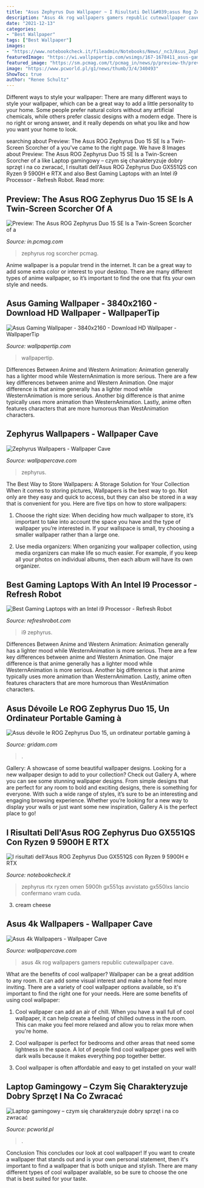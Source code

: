 ```yaml
---
title: "Asus Zephyrus Duo Wallpaper ~ I Risultati Dell&#039;asus Rog Zephyrus Duo Gx551qs Con Ryzen 9 5900h E Rtx"
description: "Asus 4k rog wallpapers gamers republic cutewallpaper cave"
date: "2021-12-13"
categories:
- "Best Wallpaper"
tags: ["Best Wallpaper"]
images:
- "https://www.notebookcheck.it/fileadmin/Notebooks/News/_nc3/Asus_Zephyrus_Duo_15_GX550LXS_nvidia_ampere_ryzen_9_5900H.jpg"
featuredImage: "https://wi.wallpapertip.com/wsimgs/167-1678411_asus-gaming-wallpaper.jpg"
featured_image: "https://sm.pcmag.com/t/pcmag_in/news/p/preview-th/preview-the-asus-rog-zephyrus-duo-15-se-is-a-twin-screen-sco_qxrd.1200.jpg"
image: "https://www.pcworld.pl/g1/news/thumb/3/4/340493"
ShowToc: true
author: "Renee Schultz"
---
```



Different ways to style your wallpaper:
There are many different ways to style your wallpaper, which can be a great way to add a little personality to your home. Some people prefer natural colors without any artificial chemicals, while others prefer classic designs with a modern edge. There is no right or wrong answer, and it really depends on what you like and how you want your home to look.

	

		
searching about Preview: The Asus ROG Zephyrus Duo 15 SE Is a Twin-Screen Scorcher of a you've came to the right page. We have 8 Images about Preview: The Asus ROG Zephyrus Duo 15 SE Is a Twin-Screen Scorcher of a like Laptop gamingowy – czym się charakteryzuje dobry sprzęt i na co zwracać, I risultati dell&#039;Asus ROG Zephyrus Duo GX551QS con Ryzen 9 5900H e RTX and also Best Gaming Laptops with an Intel i9 Processor - Refresh Robot. Read more:
		
    
## Preview: The Asus ROG Zephyrus Duo 15 SE Is A Twin-Screen Scorcher Of A

<img loading=lazy src="https://sm.pcmag.com/t/pcmag_in/news/p/preview-th/preview-the-asus-rog-zephyrus-duo-15-se-is-a-twin-screen-sco_qxrd.1200.jpg" onerror="this.onerror=null;this.src='https://tse2.mm.bing.net/th?id=OIP.D5fddxSoDhnuQSbdzzsg0QHaEK&amp;pid=15.1';" alt="Preview: The Asus ROG Zephyrus Duo 15 SE Is a Twin-Screen Scorcher of a">

_Source: in.pcmag.com_

>zephyrus rog scorcher pcmag. 

	

Anime wallpaper is a popular trend in the internet. It can be a great way to add some extra color or interest to your desktop. There are many different types of anime wallpaper, so it’s important to find the one that fits your own style and needs.

    
## Asus Gaming Wallpaper - 3840x2160 - Download HD Wallpaper - WallpaperTip

<img loading=lazy src="https://wi.wallpapertip.com/wsimgs/167-1678411_asus-gaming-wallpaper.jpg" onerror="this.onerror=null;this.src='https://tse3.mm.bing.net/th?id=OIP.41c70RXq_P9Q66sRfRGI7wHaEK&amp;pid=15.1';" alt="Asus Gaming Wallpaper - 3840x2160 - Download HD Wallpaper - WallpaperTip">

_Source: wallpapertip.com_

>wallpapertip. 

	

Differences Between Anime and Western Animation: Animation generally has a lighter mood while WesternAnimation is more serious.
There are a few key differences between anime and Western Animation. One major difference is that anime generally has a lighter mood while WesternAnimation is more serious. Another big difference is that anime typically uses more animation than WesternAnimation. Lastly, anime often features characters that are more humorous than WestAnimation characters.

    
## Zephyrus Wallpapers - Wallpaper Cave

<img loading=lazy src="https://wallpapercave.com/wp/wp8897631.jpg" onerror="this.onerror=null;this.src='https://tse3.mm.bing.net/th?id=OIP.0seHo5RulTpVC3uiwT2pOgHaEK&amp;pid=15.1';" alt="Zephyrus Wallpapers - Wallpaper Cave">

_Source: wallpapercave.com_

>zephyrus. 

	

The Best Way to Store Wallpapers: A Storage Solution for Your Collection
When it comes to storing pictures, Wallpapers is the best way to go. Not only are they easy and quick to access, but they can also be stored in a way that is convenient for you. Here are five tips on how to store wallpapers:
1) Choose the right size: When deciding how much wallpaper to store, it’s important to take into account the space you have and the type of wallpaper you’re interested in. If your wallspace is small, try choosing a smaller wallpaper rather than a large one.

2) Use media organizers: When organizing your wallpaper collection, using media organizers can make life so much easier. For example, if you keep all your photos on individual albums, then each album will have its own organizer.

    
## Best Gaming Laptops With An Intel I9 Processor - Refresh Robot

<img loading=lazy src="https://refreshrobot.com/wp-content/uploads/2021/01/gaming-laptop-i9-optimized-1270x714.png" onerror="this.onerror=null;this.src='https://tse1.mm.bing.net/th?id=OIP.9qkOD8WlhoViMzmRR3y09wHaEK&amp;pid=15.1';" alt="Best Gaming Laptops with an Intel i9 Processor - Refresh Robot">

_Source: refreshrobot.com_

>i9 zephyrus. 

	

Differences Between Anime and Western Animation: Animation generally has a lighter mood while WesternAnimation is more serious.
There are a few key differences between anime and Western Animation. One major difference is that anime generally has a lighter mood while WesternAnimation is more serious. Another big difference is that anime typically uses more animation than WesternAnimation. Lastly, anime often features characters that are more humorous than WestAnimation characters.

    
## Asus Dévoile Le ROG Zephyrus Duo 15, Un Ordinateur Portable Gaming à

<img loading=lazy src="https://www.gridam.com/wp-content/uploads/2020/04/ROG-Zephyrus-Duo-15.jpg" onerror="this.onerror=null;this.src='https://tse1.mm.bing.net/th?id=OIP.zfUMXI_T2XsGsPu-0hIKlgHaEL&amp;pid=15.1';" alt="Asus dévoile le ROG Zephyrus Duo 15, un ordinateur portable gaming à">

_Source: gridam.com_

>. 

	

Gallery: A showcase of some beautiful wallpaper designs.
Looking for a new wallpaper design to add to your collection? Check out Gallery A, where you can see some stunning wallpaper designs. From simple designs that are perfect for any room to bold and exciting designs, there is something for everyone. With such a wide range of styles, it’s sure to be an interesting and engaging browsing experience. Whether you’re looking for a new way to display your walls or just want some new inspiration, Gallery A is the perfect place to go!





	
	
    
## I Risultati Dell&#039;Asus ROG Zephyrus Duo GX551QS Con Ryzen 9 5900H E RTX

<img loading=lazy src="https://www.notebookcheck.it/fileadmin/Notebooks/News/_nc3/Asus_Zephyrus_Duo_15_GX550LXS_nvidia_ampere_ryzen_9_5900H.jpg" onerror="this.onerror=null;this.src='https://tse3.mm.bing.net/th?id=OIP.4_5yEt40NeGNSA_Bdl1M7gHaFj&amp;pid=15.1';" alt="I risultati dell&#039;Asus ROG Zephyrus Duo GX551QS con Ryzen 9 5900H e RTX">

_Source: notebookcheck.it_

>zephyrus rtx ryzen omen 5900h gx551qs avvistato gx550lxs lancio confermano vram cuda. 

	

3. cream cheese 

    
## Asus 4k Wallpapers - Wallpaper Cave

<img loading=lazy src="https://wallpapercave.com/wp/wp5788252.jpg" onerror="this.onerror=null;this.src='https://tse4.mm.bing.net/th?id=OIP.SBF1inaWoxZfhmu_gmV5TwHaEK&amp;pid=15.1';" alt="Asus 4k Wallpapers - Wallpaper Cave">

_Source: wallpapercave.com_

>asus 4k rog wallpapers gamers republic cutewallpaper cave. 

	

What are the benefits of cool wallpaper?
Wallpaper can be a great addition to any room. It can add some visual interest and make a home feel more inviting. There are a variety of cool wallpaper options available, so it's important to find the right one for your needs. Here are some benefits of using cool wallpaper: 
1. Cool wallpaper can add an air of chill. When you have a wall full of cool wallpaper, it can help create a feeling of chilled outness in the room. This can make you feel more relaxed and allow you to relax more when you're home. 

2. Cool wallpaper is perfect for bedrooms and other areas that need some lightness in the space. A lot of people find cool wallpaper goes well with dark walls because it makes everything pop together better. 

3. Cool wallpaper is often affordable and easy to get installed on your wall!

    
## Laptop Gamingowy – Czym Się Charakteryzuje Dobry Sprzęt I Na Co Zwracać

<img loading=lazy src="https://www.pcworld.pl/g1/news/thumb/3/4/340493" onerror="this.onerror=null;this.src='https://tse3.mm.bing.net/th?id=OIP.Y27gFyCPDKg2toMR7tg6OAHaFj&amp;pid=15.1';" alt="Laptop gamingowy – czym się charakteryzuje dobry sprzęt i na co zwracać">

_Source: pcworld.pl_

>. 

	

Conclusion
This concludes our look at cool wallpaper! If you want to create a wallpaper that stands out and is your own personal statement, then it's important to find a wallpaper that is both unique and stylish. There are many different types of cool wallpaper available, so be sure to choose the one that is best suited for your taste.

